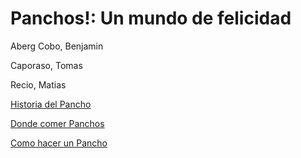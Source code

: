 # Panchos!: Un mundo de felicidad
Aberg Cobo, Benjamin

Caporaso, Tomas

Recio, Matias

[Historia del Pancho](https://github.com/Masega360/MarkdownGuideBookProject/blob/1355355ad9b6a7a66cc42e4abf66ebb74ef2e697/Historia-del-pancho.md)

[Donde comer Panchos](https://github.com/Masega360/MarkdownGuideBookProject/blob/1355355ad9b6a7a66cc42e4abf66ebb74ef2e697/donde_panchos.md)

[Como hacer un Pancho](https://github.com/Masega360/MarkdownGuideBookProject/blob/main/unBuenPancho.md)
